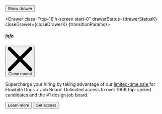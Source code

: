 <script>
    import { Drawer, Button } from 'svelte-5-ui-lib'
    import { sineIn } from 'svelte/easing';

  let transitionParams = {
    x: -320,
    duration: 200,
    easing: sineIn
  };
    
  const drawerK = uiHelpers();
  let drawerStatusK = $state(false);
  const closeDrawerK = drawerK.close;

  $effect(() => {
    drawerStatusK = drawerK.isOpen;
  });

</script>

<div class="text-center">
    <Button onclick={drawerK.toggle}>Show drawer</Button>
</div>

<Drawer class="top-16 h-screen start-0" drawerStatus={drawerStatusK} closeDrawer={closeDrawerK}  {transitionParams}>
    <div class="flex items-center">
        <h5 id="drawer-label" class="inline-flex items-center mb-4 text-base font-semibold text-gray-500 dark:text-gray-400">
          <InfoCircleSolid class="w-4 h-4 me-2.5" />Info
        </h5>
        <button type="button" onclick={closeDrawerK} class="text-gray-400 bg-transparent hover:bg-gray-200 hover:text-gray-900 rounded-lg text-sm w-8 h-8 ms-auto inline-flex justify-center items-center dark:hover:bg-gray-600 dark:hover:text-white" data-modal-hide="default-modal">
            <svg class="w-3 h-3" aria-hidden="true" xmlns="http://www.w3.org/2000/svg" fill="none" viewBox="0 0 14 14">
                <path stroke="currentColor" stroke-linecap="round" stroke-linejoin="round" stroke-width="2" d="m1 1 6 6m0 0 6 6M7 7l6-6M7 7l-6 6"/>
            </svg>
            <span class="sr-only">Close modal</span>
        </button>
      </div>
      <p class="mb-6 text-sm text-gray-500 dark:text-gray-400">
        Supercharge your hiring by taking advantage of our <a href="/" class="text-primary-600 underline dark:text-primary-500 hover:no-underline"> limited-time sale </a>
        for Flowbite Docs + Job Board. Unlimited access to over 190K top-ranked candidates and the #1 design job board.
      </p>
      <div class="grid grid-cols-2 gap-4">
        <Button color="light" href="/">Learn more</Button>
        <Button href="/" btnclass="px-4">Get access <ArrowRightOutline class="w-3.5 h-3.5 ms-2" /></Button>
      </div>    
</Drawer>